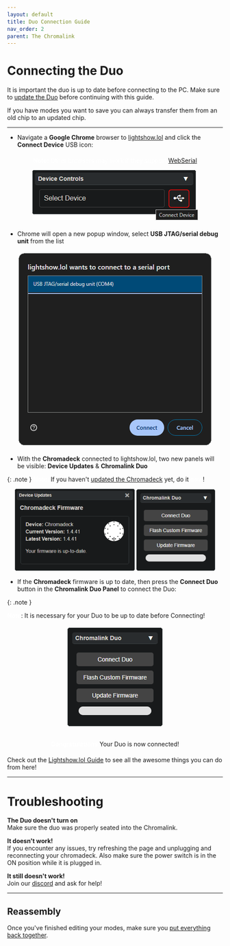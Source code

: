 ```yaml
---
layout: default
title: Duo Connection Guide
nav_order: 2
parent: The Chromalink
---
```


# Connecting the Duo

It is important the duo is up to date before connecting to the PC. Make sure to [update the Duo](duo_upgrade_guide.html) before continuing with this guide.

If you have modes you want to save you can always transfer them from an old chip to an updated chip.

---

 - Navigate a **Google Chrome** browser to [lightshow.lol](https://lightshow.lol) and click the **Connect Device** USB icon:

<div style="text-align: center; margin: 20px">
  <p style="color:white;"><b>Note:</b>
  Other browsers may work if they support <a href="https://developer.mozilla.org/en-US/docs/Web/API/Web_Serial_API#browser_compatibility">WebSerial</a></p>
  <img src="assets/images/connect-device.png">
</div>

 - Chrome will open a new popup window, select **USB JTAG/serial debug unit** from the list

<div style="text-align: center; margin: 20px">
  <img src="assets/images/connect-chromadeck-serialport.png">
</div>

 - With the **Chromadeck** connected to lightshow.lol, two new panels will be visible: **Device Updates** & **Chromalink Duo**

{: .note }
  <b style="color:white;">Note: </b> If you haven't <a href="chromadeck_upgrade_guide.html">updated the Chromadeck</a> yet, do it <b style="color:white;">now</b>!</p>
  
  <div style="text-align: center; margin: 5px">
  <img style="max-width:280px;" src="assets/images/lightshow-lol-chromadeck-update-done.png">
  <img style="max-width:260px;max-height:190px;" src="assets/images/lightshow-lol-chromalink-duo-basic.png">
</div>
 
- If the **Chromadeck** firmware is up to date, then press the **Connect Duo** button in the **Chromalink Duo Panel** to connect the Duo:

{: .note }
<p><b style="color: white;">Note</b>: It is necessary for your Duo to be up to date before Connecting!</p>

<div style="text-align: center; margin: 20px">
  <img style="max-width:260px;max-height:260px;" src="assets/images/lightshow-lol-chromalink-duo-basic.png">

<div style="text-align: center; margin-top: 30px;">
  <p><b style="color: white;">Congratulations</b> Your Duo is now connected!</p>
</div>
</div>

Check out the [Lightshow.lol Guide](lightshow_lol.html) to see all the awesome things you can do from here!

---

# Troubleshooting

**The Duo doesn't turn on**  
Make sure the duo was properly seated into the Chromalink.

**It doesn't work!**  
If you encounter any issues, try refreshing the page and unplugging and reconnecting your chromadeck. Also make sure the power switch is in the ON position while it is plugged in.

**It still doesn't work!**  
Join our [discord](https://discord.gg/4R9at8S8Sn) and ask for help!

---

## Reassembly
Once you've finished editing your modes, make sure you [put everything back together](duo_reassembly_guide.html).

